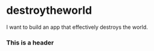 # destroytheworld
I want to build an app that effectively destroys the world.

### This is a header
